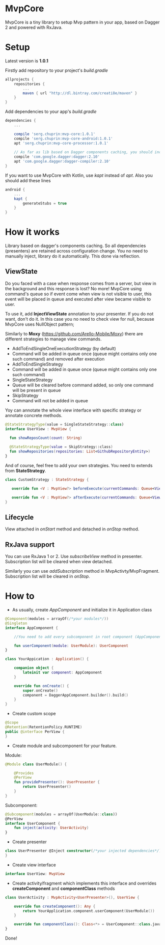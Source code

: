 # MvpCore
MvpCore is a tiny library to setup Mvp pattern in your app, based on Dagger 2 and powered with RxJava.

# Setup

Latest version is **1.0.1**

Firstly add repository to your project's *build.gradle* 
```groovy
allprojects {
    repositories {
        ...
        maven { url "http://dl.bintray.com/creati8e/maven" }
    }
}
```
Add dependencies to your app's *build.gradle* 
```groovy
dependencies {
    ...

    compile 'serg.chuprin:mvp-core:1.0.1'
    compile 'serg.chuprin:mvp-core-android:1.0.1'
    apt 'serg.chuprin:mvp-core-processor:1.0.1'
    
    // As far as lib based on Dagger components caching, you should include dagger's dependencies
    compile 'com.google.dagger:dagger:2.10'
    apt 'com.google.dagger:dagger-compiler:2.10'
}
```

If you want to use MvpCore with Kotlin, use *kapt* instead of *apt*.
Also you should add these lines

```groovy
android {
    ...
    kapt {
        generateStubs = true
    }
}
```
# How it works
Library based on dagger's components caching. So all dependencies (presenters) are retained across configuration change.
You no need to manually inject, library do it automatically. This done via reflection.

## ViewState
Do you faced with a case when response comes from a server, but view in the background and this response is lost?
No more! MvpCore using command's queue so if event come when view is not visible to user, this event will be placed 
in queue and executed after view became visible to user.

To use it, add **InjectViewState** annotation to your presenter.
If you do not want, don't do it. In this case you no need to check view for null, because MvpCore uses NullObject pattern;

Similarly to **Moxy** (https://github.com/Arello-Mobile/Moxy) there are different strategies to manage view commands.
* AddToEndSingleOneExecutionStrategy (by default)
* 
  Command will be added in queue once (queue might contains only one such command) and removed after execution
* AddToEndSingleStrategy 
* 
  Command will be added in queue once (queue might contains only one such command)
* SingleStateStrategy 
* 
  Queue will be cleared before command added, so only one command will be present in queue
* SkipStrategy 
* 
  Command will not be added in queue
 
 Yoy can annotate the whole view interface with specific strategy or annotate concrete methods.
  ```kotlin
@StateStrategyType(value = SingleStateStrategy::class)
interface UserView : MvpView {

    fun showReposCount(count: String)
    
    @StateStrategyType(value = SkipStrategy::class)
    fun showRepositories(repositories: List<GithubRepositoryEntity>)
}
 ```
 And of course, feel free to add your own strategies. You need to extends from **StateStrategy**.
 
 ```kotlin
 class CustomStrategy : StateStrategy {
 
    override fun <V : MvpView?> beforeExecute(currentCommands: Queue<ViewCommand<V>>?, command: ViewCommand<V>?) = Unit

    override fun <V : MvpView?> afterExecute(currentCommands: Queue<ViewCommand<V>>?, command: ViewCommand<V>?) = Unit
}
```

## Lifecycle
View attached in *onStart* method and detached in *onStop* method.

## RxJava support

You can use RxJava 1 or 2. 
Use *subscribeView* method in presenter. Subscription list will be cleared when view detached.

Similarly you can use *addSubscription* method in MvpActivty/MvpFragment. Subscription list will be cleared in *onStop*.

# How to

* As usually, create *AppComponent* and initialize it in Application class
 
```kotlin
@Component(modules = arrayOf(/*your modules*/))
@Singleton
interface AppComponent {

    //You need to add every subcomponent in root component (AppComponent).

    fun userComponent(module: UserModule): UserComponent
}
```

```kotlin
class YourAppication : Application() {

    companion object {
        lateinit var component: AppComponent
    }

    override fun onCreate() {
        super.onCreate()
        component = DaggerAppComponent.builder().build()
    }
}
```

* Create custom scope

```kotlin
@Scope
@Retention(RetentionPolicy.RUNTIME)
public @interface PerView {
}
```

* Create module and subcomponent for your feature.

Module:

```kotlin
@Module class UserModule() {

    @Provides
    @PerView
    fun providePresenter(): UserPresenter {
        return UserPresenter()
    }
}
```
Subcomponent:

```kotlin
@Subcomponent(modules = arrayOf(UserModule::class))
@PerView
interface UserComponent {
    fun inject(activity: UserActivity)
}
```

* Create presenter
 
```kotlin
class UserPresenter @Inject constructor(/*your injected dependencies*/): MvpPresenter<UserView> {
}
```

* Create view interface

```kotlin
interface UserView: MvpView
```

* Create activity/fragment which implements this interface and overrides **createComponent** and **componentClass** methods

```kotlin
class UserActivity : MvpActivity<UserPresenter>(), UserView {

    override fun createComponent(): Any {
        return YourApplication.component.userComponent(UserModule())
    }

    override fun componentClass(): Class<*> = UserComponent::class.java
}
```

Done!
